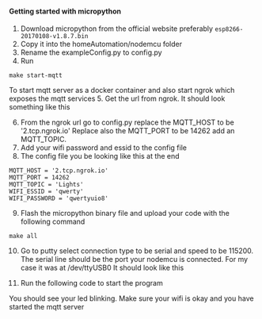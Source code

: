 #### Getting started with micropython

1. Download micropython from the official website preferably `esp8266-20170108-v1.8.7.bin`
2. Copy it into the homeAutomation/nodemcu folder
3. Rename the exampleConfig.py to config.py
4. Run 
```shell
make start-mqtt
```
To start mqtt server as a docker container and also start ngrok which exposes the mqtt services
5. Get the url from ngrok. It should look something like this

6. From the ngrok url go to config.py replace the MQTT_HOST to be '2.tcp.ngrok.io'
Replace also the MQTT_PORT to be 14262 add an MQTT_TOPIC.
7. Add your wifi password and essid to the config file
8. The config file you be looking like this at the end
```
MQTT_HOST = '2.tcp.ngrok.io'
MQTT_PORT = 14262
MQTT_TOPIC = 'Lights'
WIFI_ESSID = 'qwerty'
WIFI_PASSWORD = 'qwertyuio8'
```
9. Flash the micropython binary file and upload your code with the following command
```shell=
make all
```
10. Go to putty select connection type to be serial and speed to be 115200. The serial line should be the port your nodemcu is connected. For my case it was at /dev/ttyUSB0
It should look like this

11. Run the following code to start the program

You should see your led blinking. Make sure your wifi is okay and you have started the mqtt server
